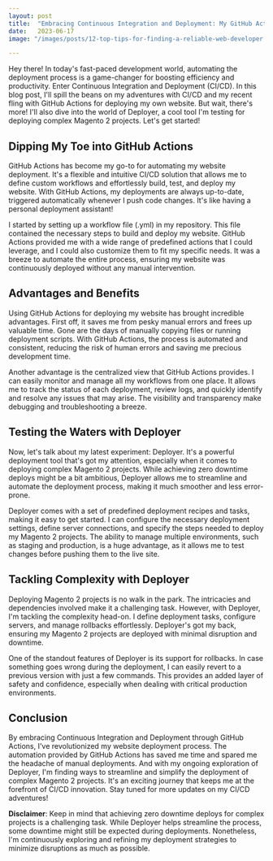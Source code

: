 ```yaml
---
layout: post
title:  "Embracing Continuous Integration and Deployment: My GitHub Actions Journey!"
date:   2023-06-17
image: "/images/posts/12-top-tips-for-finding-a-reliable-web-developer.jpg"

---
```


Hey there! In today's fast-paced development world, automating the deployment process is a game-changer for boosting efficiency and productivity. Enter Continuous Integration and Deployment (CI/CD). In this blog post, I'll spill the beans on my adventures with CI/CD and my recent fling with GitHub Actions for deploying my own website. But wait, there's more! I'll also dive into the world of Deployer, a cool tool I'm testing for deploying complex Magento 2 projects. Let's get started!

## Dipping My Toe into GitHub Actions
GitHub Actions has become my go-to for automating my website deployment. It's a flexible and intuitive CI/CD solution that allows me to define custom workflows and effortlessly build, test, and deploy my website. With GitHub Actions, my deployments are always up-to-date, triggered automatically whenever I push code changes. It's like having a personal deployment assistant!

I started by setting up a workflow file (.yml) in my repository. This file contained the necessary steps to build and deploy my website. GitHub Actions provided me with a wide range of predefined actions that I could leverage, and I could also customize them to fit my specific needs. It was a breeze to automate the entire process, ensuring my website was continuously deployed without any manual intervention.

## Advantages and Benefits
Using GitHub Actions for deploying my website has brought incredible advantages. First off, it saves me from pesky manual errors and frees up valuable time. Gone are the days of manually copying files or running deployment scripts. With GitHub Actions, the process is automated and consistent, reducing the risk of human errors and saving me precious development time.

Another advantage is the centralized view that GitHub Actions provides. I can easily monitor and manage all my workflows from one place. It allows me to track the status of each deployment, review logs, and quickly identify and resolve any issues that may arise. The visibility and transparency make debugging and troubleshooting a breeze.

## Testing the Waters with Deployer
Now, let's talk about my latest experiment: Deployer. It's a powerful deployment tool that's got my attention, especially when it comes to deploying complex Magento 2 projects. While achieving zero downtime deploys might be a bit ambitious, Deployer allows me to streamline and automate the deployment process, making it much smoother and less error-prone.

Deployer comes with a set of predefined deployment recipes and tasks, making it easy to get started. I can configure the necessary deployment settings, define server connections, and specify the steps needed to deploy my Magento 2 projects. The ability to manage multiple environments, such as staging and production, is a huge advantage, as it allows me to test changes before pushing them to the live site.

## Tackling Complexity with Deployer
Deploying Magento 2 projects is no walk in the park. The intricacies and dependencies involved make it a challenging task. However, with Deployer, I'm tackling the complexity head-on. I define deployment tasks, configure servers, and manage rollbacks effortlessly. Deployer's got my back, ensuring my Magento 2 projects are deployed with minimal disruption and downtime.

One of the standout features of Deployer is its support for rollbacks. In case something goes wrong during the deployment, I can easily revert to a previous version with just a few commands. This provides an added layer of safety and confidence, especially when dealing with critical production environments.

## Conclusion
By embracing Continuous Integration and Deployment through GitHub Actions, I've revolutionized my website deployment process. The automation provided by GitHub Actions has saved me time and spared me the headache of manual deployments. And with my ongoing exploration of Deployer, I'm finding ways to streamline and simplify the deployment of complex Magento 2 projects. It's an exciting journey that keeps me at the forefront of CI/CD innovation. Stay tuned for more updates on my CI/CD adventures!

**Disclaimer**: Keep in mind that achieving zero downtime deploys for complex projects is a challenging task. While Deployer helps streamline the process, some downtime might still be expected during deployments. Nonetheless, I'm continuously exploring and refining my deployment strategies to minimize disruptions as much as possible.

